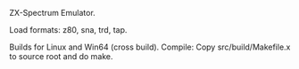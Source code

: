 ZX-Spectrum Emulator.

Load formats:
z80, sna, trd, tap.

Builds for Linux and Win64 (cross build).
Compile: Copy src/build/Makefile.x to source root and do make.
